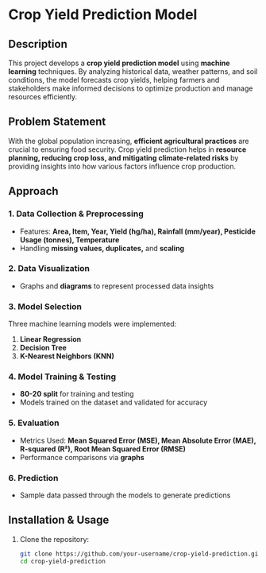 # Crop Yield Prediction Model

## Description
This project develops a **crop yield prediction model** using **machine learning** techniques. By analyzing historical data, weather patterns, and soil conditions, the model forecasts crop yields, helping farmers and stakeholders make informed decisions to optimize production and manage resources efficiently.

## Problem Statement
With the global population increasing, **efficient agricultural practices** are crucial to ensuring food security. Crop yield prediction helps in **resource planning, reducing crop loss, and mitigating climate-related risks** by providing insights into how various factors influence crop production.

## Approach
### 1. Data Collection & Preprocessing
- Features: **Area, Item, Year, Yield (hg/ha), Rainfall (mm/year), Pesticide Usage (tonnes), Temperature**
- Handling **missing values, duplicates,** and **scaling**

### 2. Data Visualization
- Graphs and **diagrams** to represent processed data insights

### 3. Model Selection
Three machine learning models were implemented:
1. **Linear Regression**
2. **Decision Tree**
3. **K-Nearest Neighbors (KNN)**

### 4. Model Training & Testing
- **80-20 split** for training and testing
- Models trained on the dataset and validated for accuracy

### 5. Evaluation
- Metrics Used: **Mean Squared Error (MSE), Mean Absolute Error (MAE), R-squared (R²), Root Mean Squared Error (RMSE)**
- Performance comparisons via **graphs**

### 6. Prediction
- Sample data passed through the models to generate predictions

## Installation & Usage
1. Clone the repository:
   ```bash
   git clone https://github.com/your-username/crop-yield-prediction.git
   cd crop-yield-prediction

